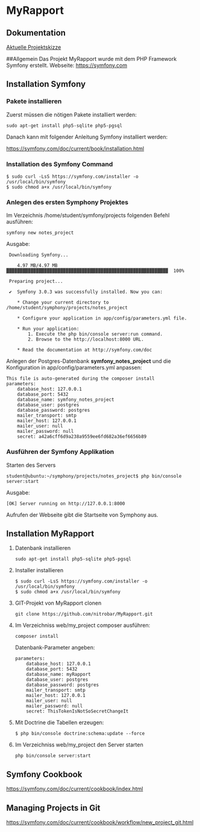 # MyRapport

## Dokumentation
[Aktuelle Projektskizze](Dokumente/MyRapport_Projektskizze_0.5.docx)

##Allgemein
Das Projekt MyRapport wurde mit dem PHP Framework Symfony erstellt.
Webseite: https://symfony.com

## Installation Symfony
### Pakete installieren
Zuerst müssen die nötigen Pakete installiert werden:

```
sudo apt-get install php5-sqlite php5-pgsql
```

Danach kann mit folgender Anleitung Symfony installiert werden:

https://symfony.com/doc/current/book/installation.html

### Installation des Symfony Command

```
$ sudo curl -LsS https://symfony.com/installer -o /usr/local/bin/symfony
$ sudo chmod a+x /usr/local/bin/symfony
```

### Anlegen des ersten Symphony Projektes

Im Verzeichnis /home/student/symfony/projects folgenden Befehl ausführen:

```
symfony new notes_project
```

Ausgabe:

```
 Downloading Symfony...

    4.97 MB/4.97 MB ▓▓▓▓▓▓▓▓▓▓▓▓▓▓▓▓▓▓▓▓▓▓▓▓▓▓▓▓▓▓▓▓▓▓▓▓▓▓▓▓▓▓▓▓▓▓▓▓▓▓▓▓▓▓▓▓▓▓▓▓  100%

 Preparing project...

 ✔  Symfony 3.0.3 was successfully installed. Now you can:

    * Change your current directory to /home/student/symphony/projects/notes_project

    * Configure your application in app/config/parameters.yml file.

    * Run your application:
        1. Execute the php bin/console server:run command.
        2. Browse to the http://localhost:8000 URL.

    * Read the documentation at http://symfony.com/doc
```

Anlegen der Postgres-Datenbank **symfony_notes_project** und die Konfiguration in app/config/parameters.yml anpassen:

```
This file is auto-generated during the composer install
parameters:
    database_host: 127.0.0.1
    database_port: 5432
    database_name: symfony_notes_project
    database_user: postgres
    database_password: postgres
    mailer_transport: smtp
    mailer_host: 127.0.0.1
    mailer_user: null
    mailer_password: null
    secret: a42a6cff6d9a238a9559ee6fd682a36ef6656b89
```

### Ausführen der Symfony Applikation

Starten des Servers

```
student@ubuntu:~/symphony/projects/notes_project$ php bin/console server:start
```

Ausgabe:

```
[OK] Server running on http://127.0.0.1:8000
```

Aufrufen der Webseite gibt die Startseite von Symphony aus.

## Installation MyRapport
1. Datenbank installieren
	```
	sudo apt-get install php5-sqlite php5-pgsql
	```

2. Installer installieren
	```
	$ sudo curl -LsS https://symfony.com/installer -o /usr/local/bin/symfony
	$ sudo chmod a+x /usr/local/bin/symfony
	```

3. GIT-Projekt von MyRapport clonen

	```
	git clone https://github.com/nitrobar/MyRapport.git
	```

4. Im Verzeichniss web/my_project composer ausführen: 
	```
	composer install
	```
	Datenbank-Parameter angeben:
	```
	parameters:
    	database_host: 127.0.0.1
    	database_port: 5432
    	database_name: myRapport
    	database_user: postgres
    	database_password: postgres
    	mailer_transport: smtp
    	mailer_host: 127.0.0.1
    	mailer_user: null
    	mailer_password: null
    	secret: ThisTokenIsNotSoSecretChangeIt
	```
5. Mit Doctrine die Tabellen erzeugen: 
	```
	$ php bin/console doctrine:schema:update --force
	```

6. Im Verzeichniss web/my_project den Server starten
	```
	php bin/console server:start
	```

## Symfony Cookbook

https://symfony.com/doc/current/cookbook/index.html

## Managing Projects in Git

https://symfony.com/doc/current/cookbook/workflow/new_project_git.html



